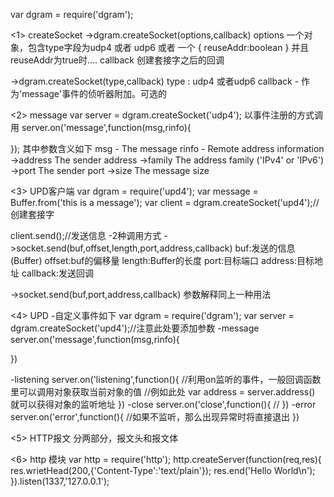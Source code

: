 var dgram = require('dgram');

<1>
createSocket
->dgram.createSocket(options,callback)
options 一个对象，包含type字段为udp4 或者 udp6 或者
一个 { reuseAddr:boolean }
并且 reuseAddr为true时....
callback 创建套接字之后的回调

->dgram.createSocket(type,callback)
type : udp4 或者udp6
callback <Function> - 作为'message'事件的侦听器附加。可选的

<2>
message
var server = dgram.createSocket('udp4');
以事件注册的方式调用
server.on('message',function(msg,rinfo){

});
其中参数含义如下
msg <Buffer> - The message
rinfo <Object> - Remote address information
  ->address <String> The sender address
  ->family <String> The address family ('IPv4' or 'IPv6')
  ->port <Number> The sender port
  ->size <Number> The message size

<3>
UPD客户端
var dgram = require('upd4');
var message = Buffer.from('this is a message');
var client = dgram.createSocket('upd4');//创建套接字

client.send();//发送信息 -2种调用方式
->socket.send(buf,offset,length,port,address,callback)
buf:发送的信息(Buffer)
offset:buf的偏移量
length:Buffer的长度
port:目标端口
address:目标地址
callback:发送回调

->socket.send(buf,port,address,callback)
参数解释同上一种用法

<4>
UPD -自定义事件如下
var dgram = require('dgram');
var server = dgram.createSocket('upd4');//注意此处要添加参数
-message
server.on('message',function(msg,rinfo){

})

-listening
server.on('listening',function(){
    //利用on监听的事件，一般回调函数里可以调用对象获取当前对象的值
    //例如此处 var address = server.address() 就可以获得对象的监听地址
})
-close
server.on('close',function(){
    //
})
-error
server.on('error',function(){
    //如果不监听，那么出现异常时将直接退出
})

<5>
HTTP报文
分两部分，报文头和报文体

<6>
http 模块
var http = require('http');
http.createServer(function(req,res){
    res.wrietHead(200,{'Content-Type':'text/plain'});
    res.end('Hello World\n');
}).listen(1337,'127.0.0.1');